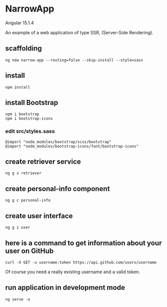 # NarrowApp

Angular 15.1.4

An example of a web application of type SSR, (Server-Side Rendering).

## scaffolding

```shell
ng new narrow-app --routing=false --skip-install --style=sass
```

## install

```shell
npm install
```

## install Bootstrap

```shell
npm i bootstrap
npm i bootstrap-icons
```

### edit src/styles.sass

```text
@import "node_modules/bootstrap/scss/bootstrap"
@import "node_modules/bootstrap-icons/font/bootstrap-icons"
```

## create retriever service

```shell
ng g s retriever
```

## create personal-info component

```shell
ng g c personal-info
```

## create user interface

```shell
ng g i user
```

## here is a command to get information about your user on GitHub

```shell
curl -X GET -u username:token https://api.github.com/users/username
```

Of course you need a really existing username and a valid token.

## run application in development mode

```shell
ng serve -o
```
